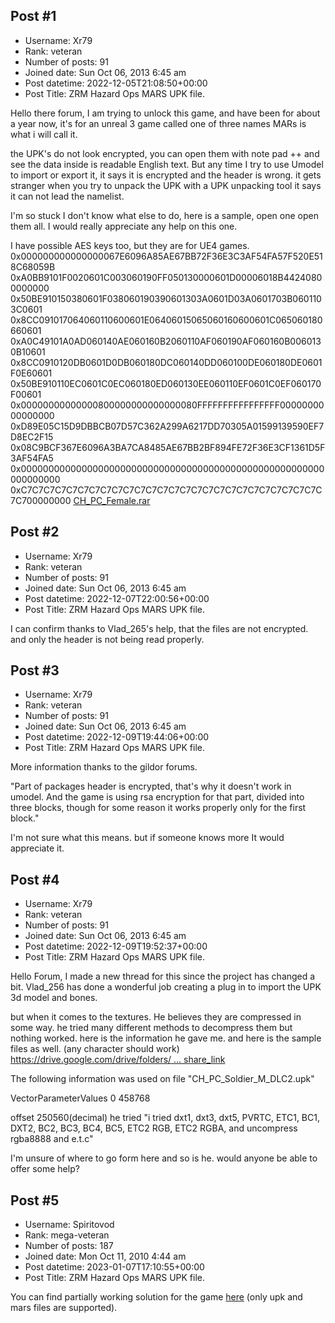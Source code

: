 ## Post #1
- Username: Xr79
- Rank: veteran
- Number of posts: 91
- Joined date: Sun Oct 06, 2013 6:45 am
- Post datetime: 2022-12-05T21:08:50+00:00
- Post Title: ZRM Hazard Ops MARS UPK file.

Hello there forum, I am trying to unlock this game, and have been for about a year now, it's for an unreal 3 game called one of three names MARs is what i will call it. 

the UPK's do not look encrypted, you can open them with note pad ++ and see the data inside is readable English text.
But any time I try to use Umodel to import or export it, it says it is encrypted and the header is wrong. 
it gets stranger when you try to unpack the UPK with a UPK unpacking tool it says it can not lead the namelist. 

I'm so stuck I don't know what else to do, here is a sample, open one open them all. 
I would really appreciate any help on this one. 

I have possible AES keys too, but they are for UE4 games. 
0x000000000000000067E6096A85AE67BB72F36E3C3AF54FA57F520E518C68059B
0xA0BB9101F0020601C003060190FF050130000601D00006018B44240800000000
0x50BE910150380601F038060190390601303A0601D03A0601703B0601103C0601
0x8CC091017064060110600601E06406015065060160600601C065060180660601
0xA0C49101A0AD060140AE060160B2060110AF060190AF060160B0060130B10601
0x8CC0910120DB0601D0DB060180DC060140DD060100DE060180DE0601F0E60601
0x50BE910110EC0601C0EC060180ED060130EE060110EF0601C0EF060170F00601
0x00000000000000800000000000000080FFFFFFFFFFFFFFFF0000000000000000
0xD89E05C15D9DBBCB07D57C362A299A6217DD70305A01599139590EF7D8EC2F15
0x08C9BCF367E6096A3BA7CA8485AE67BB2BF894FE72F36E3CF1361D5F3AF54FA5
0x0000000000000000000000000000000000000000000000000000000000000000
0xC7C7C7C7C7C7C7C7C7C7C7C7C7C7C7C7C7C7C7C7C7C7C7C7C7C7C7C700000000
[CH_PC_Female.rar](https://xentaxbackup.github.io/file/23107_CH_PC_Female.rar)
## Post #2
- Username: Xr79
- Rank: veteran
- Number of posts: 91
- Joined date: Sun Oct 06, 2013 6:45 am
- Post datetime: 2022-12-07T22:00:56+00:00
- Post Title: ZRM Hazard Ops MARS UPK file.

I can confirm thanks to Vlad_265's help, that the files are not encrypted. and only the header is not being read properly.
## Post #3
- Username: Xr79
- Rank: veteran
- Number of posts: 91
- Joined date: Sun Oct 06, 2013 6:45 am
- Post datetime: 2022-12-09T19:44:06+00:00
- Post Title: ZRM Hazard Ops MARS UPK file.

More information thanks to the gildor forums.

"Part of packages header is encrypted, that's why it doesn't work in umodel. And the game is using rsa encryption for that part, divided into three blocks, though for some reason it works properly only for the first block."

I'm not sure what this means. but if someone knows more It would appreciate it.
## Post #4
- Username: Xr79
- Rank: veteran
- Number of posts: 91
- Joined date: Sun Oct 06, 2013 6:45 am
- Post datetime: 2022-12-09T19:52:37+00:00
- Post Title: ZRM Hazard Ops MARS UPK file.

Hello Forum, I made a new thread for this since the project has changed a bit. Vlad_256 has done a wonderful job creating a plug in to import the UPK 3d model and bones.

but when it comes to the textures. He believes they are compressed in some way. 
he tried many different methods to decompress them but nothing worked. here is the information he gave me. 
and here is the sample files as well. (any character should work)
[https://drive.google.com/drive/folders/ ... share_link](https://drive.google.com/drive/folders/1aOxIcG2Nh8dzSDUe1hOB-tGmzI2mvkCs?usp=share_link)

The following information was used on file
"CH_PC_Soldier_M_DLC2.upk"

VectorParameterValues 0 458768

offset 250560(decimal) 
he tried 
"i tried dxt1, dxt3, dxt5, PVRTC, ETC1, BC1, DXT2, BC2, BC3, BC4, BC5, ETC2 RGB, ETC2 RGBA, and uncompress rgba8888 and e.t.c"

I'm unsure of where to go form here and so is he. would anyone be able to offer some help?
## Post #5
- Username: Spiritovod
- Rank: mega-veteran
- Number of posts: 187
- Joined date: Mon Oct 11, 2010 4:44 am
- Post datetime: 2023-01-07T17:10:55+00:00
- Post Title: ZRM Hazard Ops MARS UPK file.

You can find partially working solution for the game [here](https://www.gildor.org/smf/index.php/topic,8036.msg44582.html#msg44582) (only upk and mars files are supported).

